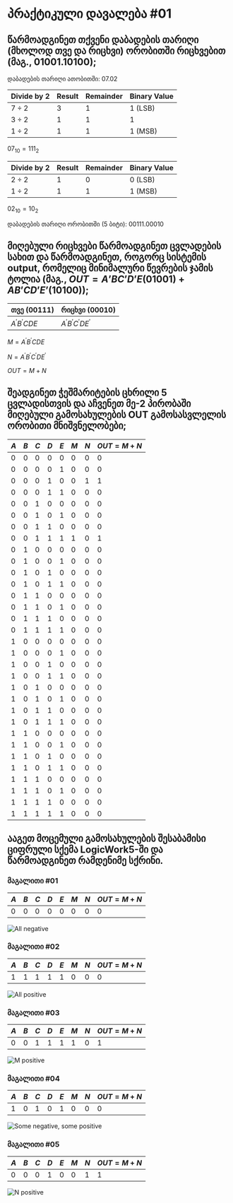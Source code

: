 # პრაქტიკული დავალება #01

## წარმოადგინეთ თქვენი დაბადების თარიღი (მხოლოდ თვე და რიცხვი) ორობითში რიცხვებით (მაგ., $01001.10100$);

დაბადების თარიღი ათობითში: $07.02$

| Divide by $2$ | Result | Remainder | Binary Value |
| ------------- | ------ | --------- | ------------ |
| $7 ÷ 2$       | $3$    | $1$       | $1$ (LSB)    |
| $3 ÷ 2$       | $1$    | $1$       | $1$          |
| $1 ÷ 2$       | $1$    | $1$       | $1$ (MSB)    |

$07_{10} = 111_2$

| Divide by $2$ | Result | Remainder | Binary Value |
| ------------- | ------ | --------- | ------------ |
| $2 ÷ 2$       | $1$    | $0$       | $0$ (LSB)    |
| $1 ÷ 2$       | $1$    | $1$       | $1$ (MSB)    |

$02_{10} = 10_2$

დაბადების თარიღი ორობითში (5 ბიტი): $00111.00010$

## მიღებული რიცხვები წარმოადგინეთ ცვლადების სახით და წარმოადგინეთ, როგორც სისტემის output, რომელიც მინიმალური წევრების ჯამის ტოლია (მაგ., $OUT = A’BC’D’E (01001) + AB’CD’E’ (10100))$;

|       თვე $(00111)$       |              რიცხვი $(00010)$               |
| ------------------------- | ------------------------------------------- |
| $A^{\prime}B^{\prime}CDE$ | $A^{\prime}B^{\prime}C^{\prime}DE^{\prime}$ |

$M = A^{\prime}B^{\prime}CDE$

$N = A^{\prime}B^{\prime}C^{\prime}DE^{\prime}$

$OUT = M + N$

## შეადგინეთ ჭეშმარიტების ცხრილი 5 ცვლადისთვის და აჩვენეთ მე-2 პირობაში მიღებული გამოსახულების OUT გამოსასვლელის ორობითი მნიშვნელობები;

| $A$ | $B$ | $C$ | $D$ | $E$ | $M$ | $N$ | $OUT = M + N$ |
| --- | --- | --- | --- | --- | --- | --- | ------------- |
| $0$ | $0$ | $0$ | $0$ | $0$ | $0$ | $0$ | $0$           |
| $0$ | $0$ | $0$ | $0$ | $1$ | $0$ | $0$ | $0$           |
| $0$ | $0$ | $0$ | $1$ | $0$ | $0$ | $1$ | $1$           |
| $0$ | $0$ | $0$ | $1$ | $1$ | $0$ | $0$ | $0$           |
| $0$ | $0$ | $1$ | $0$ | $0$ | $0$ | $0$ | $0$           |
| $0$ | $0$ | $1$ | $0$ | $1$ | $0$ | $0$ | $0$           |
| $0$ | $0$ | $1$ | $1$ | $0$ | $0$ | $0$ | $0$           |
| $0$ | $0$ | $1$ | $1$ | $1$ | $1$ | $0$ | $1$           |
| $0$ | $1$ | $0$ | $0$ | $0$ | $0$ | $0$ | $0$           |
| $0$ | $1$ | $0$ | $0$ | $1$ | $0$ | $0$ | $0$           |
| $0$ | $1$ | $0$ | $1$ | $0$ | $0$ | $0$ | $0$           |
| $0$ | $1$ | $0$ | $1$ | $1$ | $0$ | $0$ | $0$           |
| $0$ | $1$ | $1$ | $0$ | $0$ | $0$ | $0$ | $0$           |
| $0$ | $1$ | $1$ | $0$ | $1$ | $0$ | $0$ | $0$           |
| $0$ | $1$ | $1$ | $1$ | $0$ | $0$ | $0$ | $0$           |
| $0$ | $1$ | $1$ | $1$ | $1$ | $0$ | $0$ | $0$           |
| $1$ | $0$ | $0$ | $0$ | $0$ | $0$ | $0$ | $0$           |
| $1$ | $0$ | $0$ | $0$ | $1$ | $0$ | $0$ | $0$           |
| $1$ | $0$ | $0$ | $1$ | $0$ | $0$ | $0$ | $0$           |
| $1$ | $0$ | $0$ | $1$ | $1$ | $0$ | $0$ | $0$           |
| $1$ | $0$ | $1$ | $0$ | $0$ | $0$ | $0$ | $0$           |
| $1$ | $0$ | $1$ | $0$ | $1$ | $0$ | $0$ | $0$           |
| $1$ | $0$ | $1$ | $1$ | $0$ | $0$ | $0$ | $0$           |
| $1$ | $0$ | $1$ | $1$ | $1$ | $0$ | $0$ | $0$           |
| $1$ | $1$ | $0$ | $0$ | $0$ | $0$ | $0$ | $0$           |
| $1$ | $1$ | $0$ | $0$ | $1$ | $0$ | $0$ | $0$           |
| $1$ | $1$ | $0$ | $1$ | $0$ | $0$ | $0$ | $0$           |
| $1$ | $1$ | $0$ | $1$ | $1$ | $0$ | $0$ | $0$           |
| $1$ | $1$ | $1$ | $0$ | $0$ | $0$ | $0$ | $0$           |
| $1$ | $1$ | $1$ | $0$ | $1$ | $0$ | $0$ | $0$           |
| $1$ | $1$ | $1$ | $1$ | $0$ | $0$ | $0$ | $0$           |
| $1$ | $1$ | $1$ | $1$ | $1$ | $0$ | $0$ | $0$           |

## ააგეთ მოცემული გამოსახულების შესაბამისი ციფრული სქემა LogicWork5-ში და წარმოადგინეთ რამდენიმე სქრინი.

### მაგალითი #01

| $A$ | $B$ | $C$ | $D$ | $E$ | $M$ | $N$ | $OUT = M + N$ |
|-----|-----|-----|-----|-----|-----|-----|---------------|
| $0$ | $0$ | $0$ | $0$ | $0$ | $0$ | $0$ | $0$           |

![All negative](2021-04-19-18-36-52.png)

### მაგალითი #02

| $A$ | $B$ | $C$ | $D$ | $E$ | $M$ | $N$ | $OUT = M + N$ |
|-----|-----|-----|-----|-----|-----|-----|---------------|
| $1$ | $1$ | $1$ | $1$ | $1$ | $0$ | $0$ | $0$           |

![All positive](2021-04-19-18-40-16.png)

### მაგალითი #03

| $A$ | $B$ | $C$ | $D$ | $E$ | $M$ | $N$ | $OUT = M + N$ |
|-----|-----|-----|-----|-----|-----|-----|---------------|
| $0$ | $0$ | $1$ | $1$ | $1$ | $1$ | $0$ | $1$           |

![M positive](2021-04-19-18-42-01.png)

### მაგალითი #04

| $A$ | $B$ | $C$ | $D$ | $E$ | $M$ | $N$ | $OUT = M + N$ |
|-----|-----|-----|-----|-----|-----|-----|---------------|
| $1$ | $0$ | $1$ | $0$ | $1$ | $0$ | $0$ | $0$           |

![Some negative, some positive](2021-04-19-18-43-23.png)

### მაგალითი #05

| $A$ | $B$ | $C$ | $D$ | $E$ | $M$ | $N$ | $OUT = M + N$ |
|-----|-----|-----|-----|-----|-----|-----|---------------|
| $0$ | $0$ | $0$ | $1$ | $0$ | $0$ | $1$ | $1$           |

![N positive](2021-04-19-18-44-57.png)
